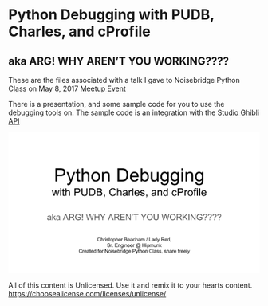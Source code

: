 # Python Debugging with PUDB, Charles, and cProfile
## aka ARG! WHY AREN’T YOU WORKING????

These are the files associated with a talk I gave to Noisebridge Python Class on May 8, 2017
[Meetup Event](https://www.meetup.com/noisebridge/events/238947420/)


There is a presentation, and some sample code for you to use the debugging tools on. The sample code is an integration with the [Studio Ghibli API](https://ghibliapi.herokuapp.com/#section/Studio-Ghibli-API)

[![Slides](https://github.com/mcscope/NoisebridgePythonDebuggingTalk/raw/master/slide_preview.png)](https://docs.google.com/presentation/d/1MoblSzxReiI288fyCKJ216KCjRpUjRIa_28iqHmCXtc/pub?start=false&loop=false&delayms=3000)


All of this content is Unlicensed. Use it and remix it to your hearts content.
https://choosealicense.com/licenses/unlicense/

